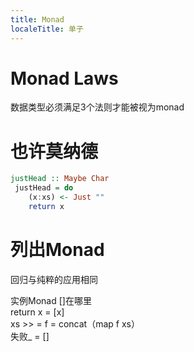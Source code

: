 ```yaml
---
title: Monad
localeTitle: 单子
---
```

# Monad Laws

数据类型必须满足3个法则才能被视为monad

# 也许莫纳德

```haskell
justHead :: Maybe Char 
 justHead = do 
    (x:xs) <- Just "" 
    return x 
```

# 列出Monad

回归与纯粹的应用相同

实例Monad \[\]在哪里  
return x = \[x\]  
xs >> = f = concat（map f xs）  
失败\_ = \[\]
